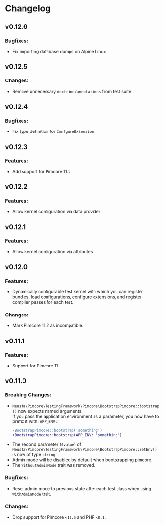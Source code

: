 # Changelog

## v0.12.6
### Bugfixes:
- Fix importing database dumps on Alpine Linux

## v0.12.5
### Changes:
- Remove unnecessary `doctrine/annotations` from test suite

## v0.12.4
### Bugfixes:
- Fix type definition for `ConfgureExtension`

## v0.12.3
### Features:
- Add support for Pimcore 11.2

## v0.12.2
### Features:
- Allow kernel configuration via data provider

## v0.12.1
### Features:
- Allow kernel configuration via attributes

## v0.12.0
### Features:
- Dynamically configurable test kernel with which you can register bundles, load configurations,
  configure extensions, and register compiler passes for each test.

### Changes:
- Mark Pimcore 11.2 as incompatible.

## v0.11.1
### Features:
- Support for Pimcore 11.

## v0.11.0
### Breaking Changes:
- `Neusta\Pimcore\TestingFramework\Pimcore\BootstrapPimcore::bootstrap()` now expects named arguments.<br>
  If you pass the application environment as a parameter, you now have to prefix it with: `APP_ENV:`:
  ```diff
  -BootstrapPimcore::bootstrap('something')
  +BootstrapPimcore::bootstrap(APP_ENV: 'something')
  ```
- The second parameter (`$value`) of `Neusta\Pimcore\TestingFramework\Pimcore\BootstrapPimcore::setEnv()`
  is now of type `string`.
- Admin mode will be disabled by default when bootstrapping pimcore.
- The `WithoutAdminMode` trait was removed.

### Bugfixes:
- Reset admin mode to previous state after each test class when using `WithAdminMode` trait.

### Changes:
- Drop support for Pimcore `<10.5` and PHP `<8.1`.

